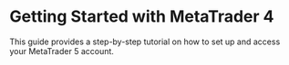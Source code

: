 # Getting Started with MetaTrader 4

This guide provides a step-by-step tutorial on how to set up and access your MetaTrader 5 account.
